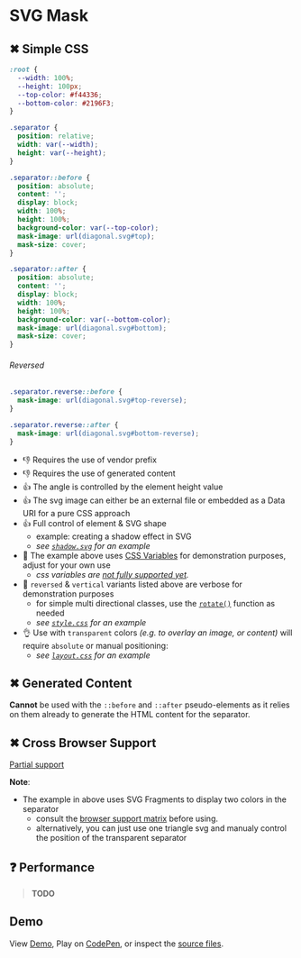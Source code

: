 # SVG Mask

## ✖ Simple CSS

```css
:root {
  --width: 100%;
  --height: 100px;
  --top-color: #f44336;
  --bottom-color: #2196F3;
}

.separator {
  position: relative;
  width: var(--width);
  height: var(--height);
}

.separator::before {
  position: absolute;
  content: '';
  display: block;
  width: 100%;
  height: 100%;
  background-color: var(--top-color);
  mask-image: url(diagonal.svg#top);
  mask-size: cover;
}

.separator::after {
  position: absolute;
  content: '';
  display: block;
  width: 100%;
  height: 100%;
  background-color: var(--bottom-color);
  mask-image: url(diagonal.svg#bottom);
  mask-size: cover;
}
```

###### Reversed

```css
.separator.reverse::before {
  mask-image: url(diagonal.svg#top-reverse);
}

.separator.reverse::after {
  mask-image: url(diagonal.svg#bottom-reverse);
}
```

- 👎 Requires the use of vendor prefix
- 👎 Requires the use of generated content
- 👍 The angle is controlled by the element height value
- 👍 The svg image can either be an external file or embedded as a Data URI for a pure CSS approach
- 👍 Full control of element & SVG shape
  - example: creating a shadow effect in SVG
  - _see [`shadow.svg`](shadow.svg) for an example_
- 👋 The example above uses [CSS Variables][css-vars] for demonstration purposes, adjust for your own use
  - _css variables are [not fully supported yet][css-vars-compat]._
- 👋 `reversed` & `vertical` variants listed above are verbose for demonstration purposes
  - for simple multi directional classes, use the [`rotate()`][css-transform-rotate] function as needed
  - _see [`style.css`](style.css) for an example_
- 👌 Use with `transparent` colors _(e.g. to overlay an image, or content)_ will require `absolute` or manual positioning:
  - _see [`layout.css`](../layout.css) for an example_

## ✖ Generated Content

**Cannot** be used with the `::before` and `::after` pseudo-elements as it relies on them already to generate the HTML content for the separator.

## ✖ Cross Browser Support

[Partial support](http://caniuse.com/#feat=css-masks)

**Note**:
- The example in above uses SVG Fragments to display two colors in the separator
  - consult the [browser support matrix](http://caniuse.com/#feat=svg-fragment) before using.
  - alternatively, you can just use one triangle svg and manualy control the position of the transparent separator

## ❓ Performance

> **TODO**

## Demo

View [Demo][demo], Play on [CodePen][pen], or inspect the [source files](index.html).

[demo]: https://raw.githack.com/ahmadnassri/css-diagonal-separators/master/svg-mask/index.html
[css-vars]: https://developer.mozilla.org/en-US/docs/Web/CSS/Using_CSS_variables
[css-vars-compat]: http://caniuse.com/#search=variables
[css-transform-rotate]: https://www.w3.org/TR/css-transforms-1/#funcdef-rotate
[pen]: http://codepen.io/ahmadnassri/pen/LbKreW
